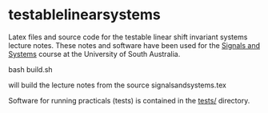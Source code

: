 testablelinearsystems
=====================

Latex files and source code for the testable linear shift invariant systems lecture notes.  These notes and software have been used for the [Signals and Systems](http://www.itr.unisa.edu.au/itrusers/mckillrg/public_html/signalsandsystems/index.html) course at the University of South Australia.

bash build.sh

will build the lecture notes from the source signalsandsystems.tex

Software for running practicals (tests) is contained in the [tests/](tests/) directory.
